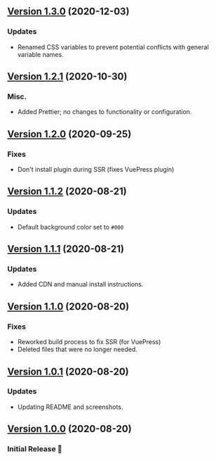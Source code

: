 ## [Version 1.3.0](https://github.com/adamdehaven/vue-custom-tooltip/releases/tag/v1.3.0) (2020-12-03)

### Updates

- Renamed CSS variables to prevent potential conflicts with general variable names.

## [Version 1.2.1](https://github.com/adamdehaven/vue-custom-tooltip/releases/tag/v1.2.1) (2020-10-30)

### Misc.

- Added Prettier; no changes to functionality or configuration.

## [Version 1.2.0](https://github.com/adamdehaven/vue-custom-tooltip/releases/tag/v1.2.0) (2020-09-25)

### Fixes

- Don't install plugin during SSR (fixes VuePress plugin)

## [Version 1.1.2](https://github.com/adamdehaven/vue-custom-tooltip/releases/tag/v1.1.2) (2020-08-21)

### Updates

- Default background color set to `#000`

## [Version 1.1.1](https://github.com/adamdehaven/vue-custom-tooltip/releases/tag/v1.1.1) (2020-08-21)

### Updates

- Added CDN and manual install instructions.

## [Version 1.1.0](https://github.com/adamdehaven/vue-custom-tooltip/releases/tag/v1.1.0) (2020-08-20)

### Fixes

- Reworked build process to fix SSR (for VuePress)
- Deleted files that were no longer needed.

## [Version 1.0.1](https://github.com/adamdehaven/vue-custom-tooltip/releases/tag/v1.0.1) (2020-08-20)

### Updates

- Updating README and screenshots.

## [Version 1.0.0](https://github.com/adamdehaven/vue-custom-tooltip/releases/tag/v1.0.0) (2020-08-20)

### Initial Release :tada:
